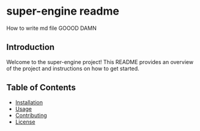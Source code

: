 # super-engine readme
How to write md file
GOOOD DAMN
## Introduction
Welcome to the super-engine project! This README provides an overview of the project and instructions on how to get started.

## Table of Contents
- [Installation](#installation)
- [Usage](#usage)
- [Contributing](#contributing)
- [License](#license)
